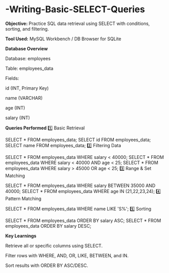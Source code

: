 # -Writing-Basic-SELECT-Queries

**Objective:**
Practice SQL data retrieval using SELECT with conditions, sorting, and filtering.

**Tool Used:**
MySQL Workbench / DB Browser for SQLite

**Database Overview**

Database: employees

Table: employees_data

Fields:

id (INT, Primary Key)

name (VARCHAR)

age (INT)

salary (INT)

**Queries Performed**
1️⃣ Basic Retrieval

SELECT * FROM employees_data;
SELECT id FROM employees_data;
SELECT name FROM employees_data;
2️⃣ Filtering Data

SELECT * FROM employees_data WHERE salary < 40000;
SELECT * FROM employees_data WHERE salary < 40000 AND age < 25;
SELECT * FROM employees_data WHERE salary > 45000 OR age < 25;
3️⃣ Range & Set Matching

SELECT * FROM employees_data WHERE salary BETWEEN 35000 AND 40000;
SELECT * FROM employees_data WHERE age IN (21,22,23,24);
4️⃣ Pattern Matching

SELECT * FROM employees_data WHERE name LIKE 'S%';
5️⃣ Sorting

SELECT * FROM employees_data ORDER BY salary ASC;
SELECT * FROM employees_data ORDER BY salary DESC;

**Key Learnings**

Retrieve all or specific columns using SELECT.

Filter rows with WHERE, AND, OR, LIKE, BETWEEN, and IN.

Sort results with ORDER BY ASC/DESC.

